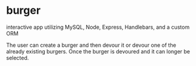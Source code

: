 # burger
interactive app utilizing MySQL, Node, Express, Handlebars, and a custom ORM

The user can create a burger and then devour it or devour one of the already existing burgers. Once the burger is devoured and it can longer be selected.
